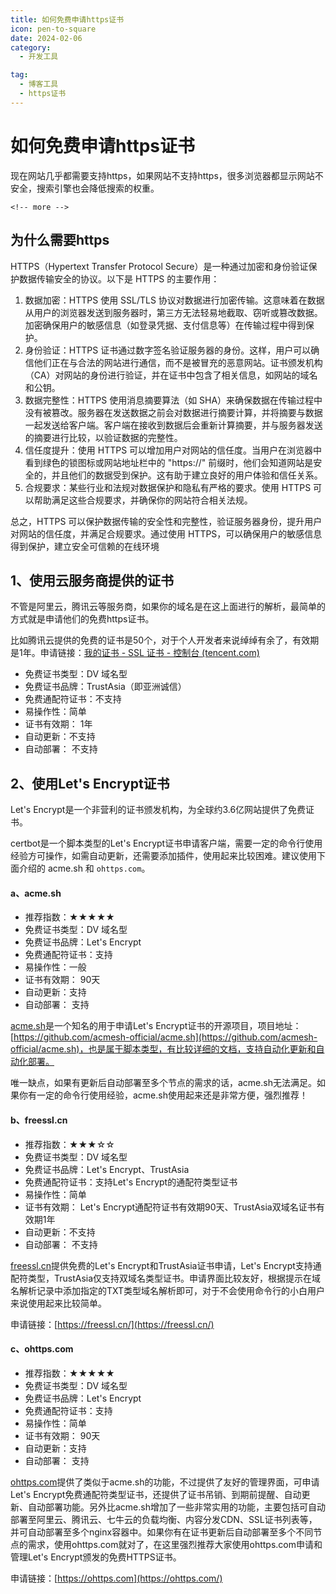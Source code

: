 ```yaml
---
title: 如何免费申请https证书
icon: pen-to-square
date: 2024-02-06
category:
  - 开发工具

tag:
  - 博客工具
  - https证书
---
```

# 如何免费申请https证书

现在网站几乎都需要支持https，如果网站不支持https，很多浏览器都显示网站不安全，搜索引擎也会降低搜索的权重。

```
<!-- more -->
```


## 为什么需要https

HTTPS（Hypertext Transfer Protocol Secure）是一种通过加密和身份验证保护数据传输安全的协议。以下是 HTTPS 的主要作用：

1. 数据加密：HTTPS 使用 SSL/TLS 协议对数据进行加密传输。这意味着在数据从用户的浏览器发送到服务器时，第三方无法轻易地截取、窃听或篡改数据。加密确保用户的敏感信息（如登录凭据、支付信息等）在传输过程中得到保护。
2. 身份验证：HTTPS 证书通过数字签名验证服务器的身份。这样，用户可以确信他们正在与合法的网站进行通信，而不是被冒充的恶意网站。证书颁发机构（CA）对网站的身份进行验证，并在证书中包含了相关信息，如网站的域名和公钥。
3. 数据完整性：HTTPS 使用消息摘要算法（如 SHA）来确保数据在传输过程中没有被篡改。服务器在发送数据之前会对数据进行摘要计算，并将摘要与数据一起发送给客户端。客户端在接收到数据后会重新计算摘要，并与服务器发送的摘要进行比较，以验证数据的完整性。
4. 信任度提升：使用 HTTPS 可以增加用户对网站的信任度。当用户在浏览器中看到绿色的锁图标或网站地址栏中的 "https://" 前缀时，他们会知道网站是安全的，并且他们的数据受到保护。这有助于建立良好的用户体验和信任关系。
5. 合规要求：某些行业和法规对数据保护和隐私有严格的要求。使用 HTTPS 可以帮助满足这些合规要求，并确保你的网站符合相关法规。

总之，HTTPS 可以保护数据传输的安全性和完整性，验证服务器身份，提升用户对网站的信任度，并满足合规要求。通过使用 HTTPS，可以确保用户的敏感信息得到保护，建立安全可信赖的在线环境


## 1、使用云服务商提供的证书

不管是阿里云，腾讯云等服务商，如果你的域名是在这上面进行的解析，最简单的方式就是申请他们的免费https证书。

比如腾讯云提供的免费的证书是50个，对于个人开发者来说绰绰有余了，有效期是1年。申请链接：[我的证书 - SSL 证书 - 控制台 (tencent.com)](https://console.cloud.tencent.com/ssl/dsc/apply)


* 免费证书类型：DV 域名型
* 免费证书品牌：TrustAsia（即亚洲诚信）
* 免费通配符证书：不支持
* 易操作性：简单
* 证书有效期： 1年
* 自动更新：不支持
* 自动部署： 不支持

## 2、使用Let's Encrypt证书

Let's Encrypt是一个非营利的证书颁发机构，为全球约3.6亿网站提供了免费证书。

certbot是一个脚本类型的Let's Encrypt证书申请客户端，需要一定的命令行使用经验方可操作，如需自动更新，还需要添加插件，使用起来比较困难。建议使用下面介绍的 acme.sh 和 `ohttps.com`。

#### a、acme.sh

* 推荐指数：★★★★★
* 免费证书类型：DV 域名型
* 免费证书品牌：Let's Encrypt
* 免费通配符证书：支持
* 易操作性：一般
* 证书有效期： 90天
* 自动更新：支持
* 自动部署： 支持

[acme.sh](https://github.com/acmesh-official/acme.sh)是一个知名的用于申请Let's Encrypt证书的开源项目，项目地址：[https://github.com/acmesh-official/acme.sh](https://github.com/acmesh-official/acme.sh)，也是属于脚本类型，有比较详细的文档，支持自动化更新和自动化部署。

唯一缺点，如果有更新后自动部署至多个节点的需求的话，acme.sh无法满足。如果你有一定的命令行使用经验，acme.sh使用起来还是非常方便，强烈推荐！


#### b、freessl.cn

* 推荐指数：★★★☆☆
* 免费证书类型：DV 域名型
* 免费证书品牌：Let's Encrypt、TrustAsia
* 免费通配符证书：支持Let's Encrypt的通配符类型证书
* 易操作性：简单
* 证书有效期： Let's Encrypt通配符证书有效期90天、TrustAsia双域名证书有效期1年
* 自动更新：不支持
* 自动部署： 不支持

[freessl.cn](https://freessl.cn/)提供免费的Let's Encrypt和TrustAsia证书申请，Let's Encrypt支持通配符类型，TrustAsia仅支持双域名类型证书。申请界面比较友好，根据提示在域名解析记录中添加指定的TXT类型域名解析即可，对于不会使用命令行的小白用户来说使用起来比较简单。

申请链接：[https://freessl.cn/](https://freessl.cn/)


#### c、ohttps.com

* 推荐指数：★★★★★
* 免费证书类型：DV 域名型
* 免费证书品牌：Let's Encrypt
* 免费通配符证书：支持
* 易操作性：简单
* 证书有效期： 90天
* 自动更新：支持
* 自动部署： 支持

[ohttps.com](https://ohttps.com/)提供了类似于acme.sh的功能，不过提供了友好的管理界面，可申请Let's Encrypt免费通配符类型证书，还提供了证书吊销、到期前提醒、自动更新、自动部署功能。另外比acme.sh增加了一些非常实用的功能，主要包括可自动部署至阿里云、腾讯云、七牛云的负载均衡、内容分发CDN、SSL证书列表等，并可自动部署至多个nginx容器中。如果你有在证书更新后自动部署至多个不同节点的需求，使用ohttps.com就对了，在这里强烈推荐大家使用ohttps.com申请和管理Let's Encrypt颁发的免费HTTPS证书。

申请链接：[https://ohttps.com](https://ohttps.com/)
